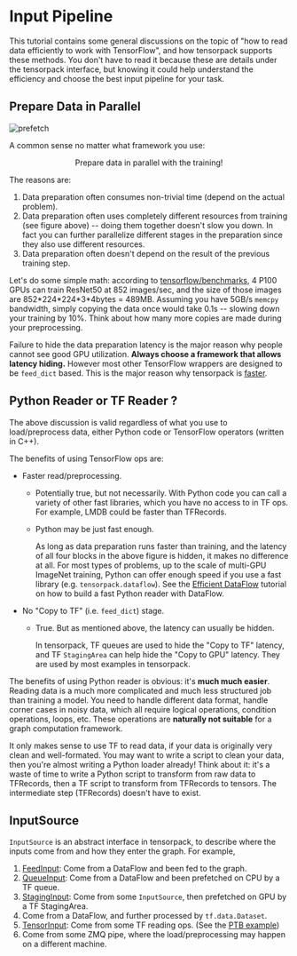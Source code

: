 
# Input Pipeline

This tutorial contains some general discussions on the topic of
"how to read data efficiently to work with TensorFlow",
and how tensorpack supports these methods.
You don't have to read it because these are details under the tensorpack interface,
but knowing it could help understand the efficiency and choose the best input pipeline for your task.

## Prepare Data in Parallel

![prefetch](https://cloud.githubusercontent.com/assets/1381301/26525192/36e5de48-4304-11e7-88ab-3b790bd0e028.png)

A common sense no matter what framework you use:
<center>
Prepare data in parallel with the training!
</center>

The reasons are:
1. Data preparation often consumes non-trivial time (depend on the actual problem).
2. Data preparation often uses completely different resources from training (see figure above) --
	doing them together doesn't slow you down. In fact you can further parallelize different stages in
	the preparation since they also use different resources.
3. Data preparation often doesn't depend on the result of the previous training step.

Let's do some simple math: according to [tensorflow/benchmarks](https://www.tensorflow.org/performance/benchmarks),
4 P100 GPUs can train ResNet50 at 852 images/sec, and the size of those images are 852\*224\*224\*3\*4bytes = 489MB.
Assuming you have 5GB/s `memcpy` bandwidth, simply copying the data once would take 0.1s -- slowing
down your training by 10%. Think about how many more copies are made during your preprocessing.

Failure to hide the data preparation latency is the major reason why people
cannot see good GPU utilization. __Always choose a framework that allows latency hiding.__
However most other TensorFlow wrappers are designed to be `feed_dict` based.
This is the major reason why tensorpack is [faster](https://github.com/tensorpack/benchmarks).

## Python Reader or TF Reader ?

The above discussion is valid regardless of what you use to load/preprocess data,
either Python code or TensorFlow operators (written in C++).

The benefits of using TensorFlow ops are:
* Faster read/preprocessing.

	* Potentially true, but not necessarily. With Python code you can call a variety of other fast libraries, which
		you have no access to in TF ops. For example, LMDB could be faster than TFRecords.
	* Python may be just fast enough.

		As long as data preparation runs faster than training, and the latency of all four blocks in the
		above figure is hidden, it makes no difference at all.
		For most types of problems, up to the scale of multi-GPU ImageNet training,
		Python can offer enough speed if you use a fast library (e.g. `tensorpack.dataflow`).
		See the [Efficient DataFlow](efficient-dataflow.html) tutorial
		on how to build a fast Python reader with DataFlow.

* No "Copy to TF" (i.e. `feed_dict`) stage.

	* True. But as mentioned above, the latency can usually be hidden.

		In tensorpack, TF queues are used to hide the "Copy to TF" latency,
		and TF `StagingArea` can help hide the "Copy to GPU" latency.
		They are used by most examples in tensorpack.

The benefits of using Python reader is obvious: it's __much much easier__.
Reading data is a much more complicated and much less structured job than training a model.
You need to handle different data format, handle corner cases in noisy data,
which all require logical operations, condition operations, loops, etc. These operations
are __naturally not suitable__ for a graph computation framework.

It only makes sense to use TF to read data, if your data is originally very clean and well-formated.
You may want to write a script to clean your data, then you're almost writing a Python loader already!
Think about it: it's a waste of time to write a Python script to transform from raw data to TFRecords,
then a TF script to transform from TFRecords to tensors.
The intermediate step (TFRecords) doesn't have to exist.


## InputSource

`InputSource` is an abstract interface in tensorpack, to describe where the inputs come from and how they enter the graph.
For example,

1. [FeedInput](../modules/input_source.html#tensorpack.input_source.FeedInput):
	Come from a DataFlow and been fed to the graph.
2. [QueueInput](../modules/input_source.html#tensorpack.input_source.QueueInput):
  Come from a DataFlow and been prefetched on CPU by a TF queue.
3. [StagingInput](../modules/input_source.html#tensorpack.input_source.StagingInput):
	Come from some `InputSource`, then prefetched on GPU by a TF StagingArea.
4. Come from a DataFlow, and further processed by `tf.data.Dataset`.
5. [TensorInput](../modules/input_source.html#tensorpack.input_source.TensorInput):
	Come from some TF reading ops. (See the [PTB example](../examples/PennTreebank))
6. Come from some ZMQ pipe, where the load/preprocessing may happen on a different machine.


